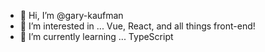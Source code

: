 - 👋 Hi, I’m @gary-kaufman
- 👀 I’m interested in ... Vue, React, and all things front-end!
- 🌱 I’m currently learning ... TypeScript

